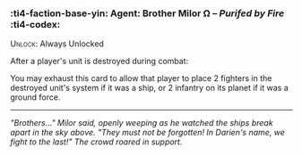 ### :ti4-faction-base-yin: **Agent**: Brother Milor Ω – _Purifed by Fire_ :ti4-codex:

<span style="font-variant:small-caps;">Unlock</span>: Always Unlocked

After a player's unit is destroyed during combat:

You may exhaust this card to allow that player to place 2 fighters in the destroyed unit's system if it was a ship, or 2 infantry on its planet if it was a ground force.

---

_"Brothers..." Milor said, openly weeping as he watched the ships break apart in the sky above.
"They must not be forgotten! In Darien's name, we fight to the last!"
The crowd roared in support._
